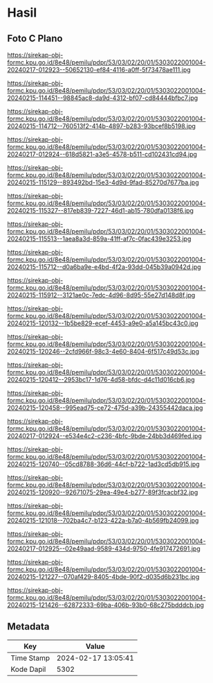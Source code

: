 # Hasil

## Foto C Plano

https://sirekap-obj-formc.kpu.go.id/8e48/pemilu/pdpr/53/03/02/20/01/5303022001004-20240217-012923--50652130-ef84-4116-a0ff-5f73478ae111.jpg

https://sirekap-obj-formc.kpu.go.id/8e48/pemilu/pdpr/53/03/02/20/01/5303022001004-20240215-114451--98845ac8-da9d-4312-bf07-cd84444bfbc7.jpg

https://sirekap-obj-formc.kpu.go.id/8e48/pemilu/pdpr/53/03/02/20/01/5303022001004-20240215-114712--760513f2-414b-4897-b283-93bcef8b5198.jpg

https://sirekap-obj-formc.kpu.go.id/8e48/pemilu/pdpr/53/03/02/20/01/5303022001004-20240217-012924--618d5821-a3e5-4578-b511-cd102431cd94.jpg

https://sirekap-obj-formc.kpu.go.id/8e48/pemilu/pdpr/53/03/02/20/01/5303022001004-20240215-115129--893492bd-15e3-4d9d-9fad-85270d7677ba.jpg

https://sirekap-obj-formc.kpu.go.id/8e48/pemilu/pdpr/53/03/02/20/01/5303022001004-20240215-115327--817eb839-7227-46d1-ab15-780dfa0138f6.jpg

https://sirekap-obj-formc.kpu.go.id/8e48/pemilu/pdpr/53/03/02/20/01/5303022001004-20240215-115513--1aea8a3d-859a-41ff-af7c-0fac439e3253.jpg

https://sirekap-obj-formc.kpu.go.id/8e48/pemilu/pdpr/53/03/02/20/01/5303022001004-20240215-115712--d0a6ba9e-e4bd-4f2a-93dd-045b39a0942d.jpg

https://sirekap-obj-formc.kpu.go.id/8e48/pemilu/pdpr/53/03/02/20/01/5303022001004-20240215-115912--3121ae0c-7edc-4d96-8d95-55e27d148d8f.jpg

https://sirekap-obj-formc.kpu.go.id/8e48/pemilu/pdpr/53/03/02/20/01/5303022001004-20240215-120132--1b5be829-ecef-4453-a9e0-a5a145bc43c0.jpg

https://sirekap-obj-formc.kpu.go.id/8e48/pemilu/pdpr/53/03/02/20/01/5303022001004-20240215-120246--2cfd966f-98c3-4e60-8404-6f517c49d53c.jpg

https://sirekap-obj-formc.kpu.go.id/8e48/pemilu/pdpr/53/03/02/20/01/5303022001004-20240215-120412--2953bc17-1d76-4d58-bfdc-d4c11d016cb6.jpg

https://sirekap-obj-formc.kpu.go.id/8e48/pemilu/pdpr/53/03/02/20/01/5303022001004-20240215-120458--995ead75-ce72-475d-a39b-24355442daca.jpg

https://sirekap-obj-formc.kpu.go.id/8e48/pemilu/pdpr/53/03/02/20/01/5303022001004-20240217-012924--e534e4c2-c236-4bfc-9bde-24bb3d469fed.jpg

https://sirekap-obj-formc.kpu.go.id/8e48/pemilu/pdpr/53/03/02/20/01/5303022001004-20240215-120740--05cd8788-36d6-44cf-b722-1ad3cd5db915.jpg

https://sirekap-obj-formc.kpu.go.id/8e48/pemilu/pdpr/53/03/02/20/01/5303022001004-20240215-120920--92671075-29ea-49e4-b277-89f3fcacbf32.jpg

https://sirekap-obj-formc.kpu.go.id/8e48/pemilu/pdpr/53/03/02/20/01/5303022001004-20240215-121018--702ba4c7-b123-422a-b7a0-4b569fb24099.jpg

https://sirekap-obj-formc.kpu.go.id/8e48/pemilu/pdpr/53/03/02/20/01/5303022001004-20240217-012925--02e49aad-9589-434d-9750-4fe917472691.jpg

https://sirekap-obj-formc.kpu.go.id/8e48/pemilu/pdpr/53/03/02/20/01/5303022001004-20240215-121227--070af429-8405-4bde-90f2-d035d6b231bc.jpg

https://sirekap-obj-formc.kpu.go.id/8e48/pemilu/pdpr/53/03/02/20/01/5303022001004-20240215-121426--62872333-69ba-406b-93b0-68c275bdddcb.jpg


## Metadata

| Key        | Value               |
| ---------- | ------------------- |
| Time Stamp | 2024-02-17 13:05:41 |
| Kode Dapil | 5302                |



